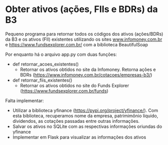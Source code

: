 <h1>Obter ativos (ações, FIIs e BDRs) da B3</h1>

Pequeno programa para retornar todos os códigos dos ativos (ações/BDRs) da B3 e os ativos (FII) existentes utilizando os sites www.infomoney.com.br e https://www.fundsexplorer.com.br/ com a biblioteca BeautifulSoap

Por enquanto há o arquivo app.py com duas funções:

* def retornar_acoes_existentes()
  * Retornar os ativos obtidos no site da Infomoney. Retorna ações e BDRs (https://www.infomoney.com.br/cotacoes/empresas-b3/)
* def retornar_fiis_existentes()
  * Retornar os ativos obtidos no site do Funds Explorer (https://www.fundsexplorer.com.br/funds)

Falta implementar:

* Utilizar a biblioteca yfinance (https://pypi.org/project/yfinance/). Com esta biblioteca, recuperamos nome da empresa, patrimimônio líquido, dividendos, as cotações passadas entre outras informações.
* Salvar os ativos no SQLite com as respectivas informações oriundas do yfinance
* Implementar em Flask para visualizar as informações dos ativos
